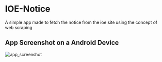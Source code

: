 # IOE-Notice

A simple app made to fetch the notice from the ioe site using the
concept of web scraping

## App Screenshot on a Android Device
![app_screenshot](screenrecord.gif)
